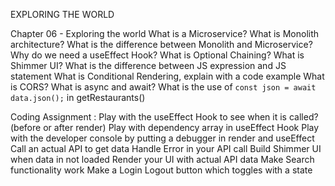 EXPLORING THE WORLD

Chapter 06 - Exploring the world
What is a Microservice?
What is Monolith architecture?
What is the difference between Monolith and Microservice?
Why do we need a useEffect Hook?
What is Optional Chaining?
What is Shimmer UI?
What is the difference between JS expression and JS statement
What is Conditional Rendering, explain with a code example
What is CORS?
What is async and await?
What is the use of `const json = await data.json();` in getRestaurants()

Coding Assignment :
Play with the useEffect Hook to see when it is called?(before or after render)
Play with dependency array in useEffect Hook
Play with the developer console by putting a debugger in render and useEffect
Call an actual API to get data
Handle Error in your API call
Build Shimmer UI when data in not loaded
Render your UI with actual API data
Make Search functionality work
Make a Login Logout button which toggles with a state